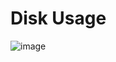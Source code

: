 # Disk Usage

![image](https://github.com/user-attachments/assets/894e731f-8015-430c-a68b-b11541f88a18)

